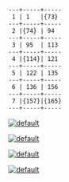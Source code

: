 ```
---+-----+-----
 1 | 1   |{73}
---+-----+-----
 2 |{74} | 94
---+-----+-----
 3 | 95  | 113
---+-----+-----
 4 |{114}| 121
---+-----+-----
 5 | 122 | 135
---+-----+-----
 6 | 136 | 156
---+-----+-----
 7 |{157}|{165}
---+-----+-----
```

[![default](https://user-images.githubusercontent.com/8466209/199369598-357b1b6f-378b-4a56-8c7b-519316418edb.png)](https://gist.github.com/eq19/0ce5848f7ad62dc46dedfaa430069857#the-implementation)

[![default](https://user-images.githubusercontent.com/8466209/199392998-1322a3f1-182f-4f69-9af9-f9691bcb617b.png)](https://gist.github.com/eq19/54600a56d20163c2da8910dd804ec406#file-regenerate-md)

[![default](https://user-images.githubusercontent.com/8466209/199392725-b5483087-9b7f-4381-b73d-21849a88d295.png)](https://github.com/chetabahana/tensorflow/wiki#manuscript)
  
[![default](https://user-images.githubusercontent.com/8466209/199392468-a2738235-b65f-47da-848d-ffa0340cd51b.png)](https://github.com/chetabahana/tensorflow/wiki#delivery)